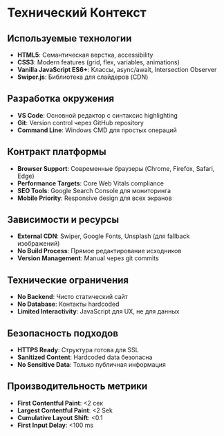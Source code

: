 # Технический Контекст

## Используемые технологии
- **HTML5**: Семантическая верстка, accessibility
- **CSS3**: Modern features (grid, flex, variables, animations)
- **Vanilla JavaScript ES6+**: Классы, async/await, Intersection Observer
- **Swiper.js**: Библиотека для слайдеров (CDN)

## Разработка окружения
- **VS Code**: Основной редактор с синтаксис highlighting
- **Git**: Version control через GitHub repository
- **Command Line**: Windows CMD для простых операций

## Контракт платформы
- **Browser Support**: Современные браузеры (Chrome, Firefox, Safari, Edge)
- **Performance Targets**: Core Web Vitals compliance
- **SEO Tools**: Google Search Console для мониторинга
- **Mobile Priority**: Responsive design для всех экранов

## Зависимости и ресурсы
- **External CDN**: Swiper, Google Fonts, Unsplash (для fallback изображений)
- **No Build Process**: Прямое редактирование исходников
- **Version Management**: Manual через git commits

## Технические ограничения
- **No Backend**: Чисто статический сайт
- **No Database**: Контакты hardcoded
- **Limited Interactivity**: JavaScript для UX, не для данных

## Безопасность подходов
- **HTTPS Ready**: Структура готова для SSL
- **Sanitized Content**: Hardcoded data безопасна
- **No Sensitive Data**: Только публичная информация

## Производительность метрики
- **First Contentful Paint**: <2 сек
- **Largest Contentful Paint**: <2 Sek
- **Cumulative Layout Shift**: <0.1
- **First Input Delay**: <100 ms
